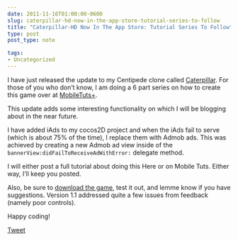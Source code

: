 ```yaml
---
date: 2011-11-16T01:00:00-0600
slug: caterpillar-hd-now-in-the-app-store-tutorial-series-to-follow
title: "Caterpillar-HD Now In The App Store: Tutorial Series To Follow"
type: post
post_type: note

tags:
- Uncategorized
---
```

I have just released the update to my Centipede clone called [Caterpillar](http://itunes.apple.com/us/app/caterpillar-hd/id479439790?mt=8). For those of you who don’t know, I am doing a 6 part series on how to create this game over at [MobileTuts+](http://mobile.tutsplus.com/tutorials/iphone/building-a-caterpiller-game-with-cocos2d/).


This update adds some interesting functionality on which I will be blogging about in the near future.


I have added iAds to my cocos2D project and when the iAds fail to serve (which is about 75% of the time), I replace them with Admob ads. This was achieved by creating a new Admob ad view inside of the `bannerView:didFailToReceiveAdWithError:` delegate method.


I will either post a full tutorial about doing this Here or on Mobile Tuts. Either way, I’ll keep you posted.


Also, be sure to [download the game](http://itunes.apple.com/us/app/caterpillar-hd/id479439790?mt=8), test it out, and lemme know if you have suggestions. Version 1.1 addressed quite a few issues from feedback (namely poor controls).


Happy coding!



[Tweet](http://twitter.com/share)


